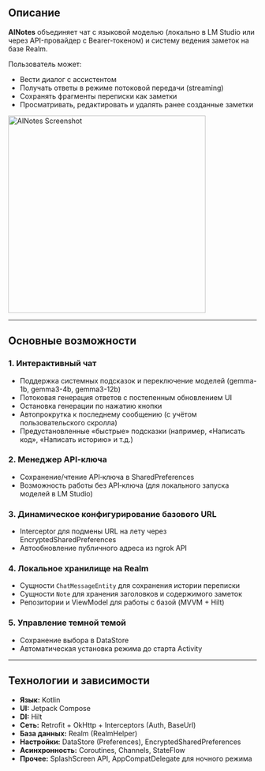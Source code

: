 ## Описание

**AINotes** объединяет чат с языковой моделью (локально в LM Studio или через API-провайдер с Bearer‑токеном) и систему ведения заметок на базе Realm.

Пользователь может:

* Вести диалог с ассистентом
* Получать ответы в режиме потоковой передачи (streaming)
* Сохранять фрагменты переписки как заметки
* Просматривать, редактировать и удалять ранее созданные заметки

<img src="https://github.com/user-attachments/assets/b59f9ef0-1db5-4da7-bf15-abc98852f894" alt="AINotes Screenshot" width="400"/>

---

## Основные возможности

### 1. Интерактивный чат

* Поддержка системных подсказок и переключение моделей (gemma-1b, gemma3-4b, gemma3-12b)
* Потоковая генерация ответов с постепенным обновлением UI
* Остановка генерации по нажатию кнопки
* Автопрокрутка к последнему сообщению (с учётом пользовательского скролла)
* Предустановленные «быстрые» подсказки (например, «Написать код», «Написать историю» и т.д.)

### 2. Менеджер API‑ключа

* Сохранение/чтение API‑ключа в SharedPreferences
* Возможность работы без API‑ключа (для локального запуска моделей в LM Studio)

### 3. Динамическое конфигурирование базового URL

* Interceptor для подмены URL на лету через EncryptedSharedPreferences
* Автообновление публичного адреса из ngrok API

### 4. Локальное хранилище на Realm

* Сущности `ChatMessageEntity` для сохранения истории переписки
* Сущности `Note` для хранения заголовков и содержимого заметок
* Репозитории и ViewModel для работы с базой (MVVM + Hilt)

### 5. Управление темной темой

* Сохранение выбора в DataStore
* Автоматическая установка режима до старта Activity

---

## Технологии и зависимости

* **Язык:** Kotlin
* **UI:** Jetpack Compose
* **DI:** Hilt
* **Сеть:** Retrofit + OkHttp + Interceptors (Auth, BaseUrl)
* **База данных:** Realm (RealmHelper)
* **Настройки:** DataStore (Preferences), EncryptedSharedPreferences
* **Асинхронность:** Coroutines, Channels, StateFlow
* **Прочее:** SplashScreen API, AppCompatDelegate для ночного режима

